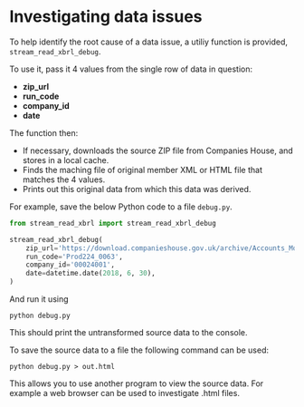 # Investigating data issues

To help identify the root cause of a data issue, a utiliy function is provided, `stream_read_xbrl_debug`.

To use it, pass it 4 values from the single row of data in question:

- **zip_url**
- **run_code**
- **company_id**
- **date**

The function then:

- If necessary, downloads the source ZIP file from Companies House, and stores in a local cache.
- Finds the maching file of original member XML or HTML file that matches the 4 values.
- Prints out this original data from which this data was derived.

For example, save the below Python code to a file `debug.py`.

```python
from stream_read_xbrl import stream_read_xbrl_debug

stream_read_xbrl_debug(
    zip_url='https://download.companieshouse.gov.uk/archive/Accounts_Monthly_Data-February2019.zip',
    run_code='Prod224_0063',
    company_id='00024001',
    date=datetime.date(2018, 6, 30),
)
```

And run it using
```shell
python debug.py
```

This should print the untransformed source data to the console.

To save the source data to a file the following command can be used:

```shell
python debug.py > out.html
```

This allows you to use another program to view the source data. For example a web browser can be used to investigate .html files.
